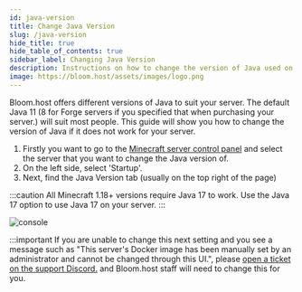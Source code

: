 ```yaml
---
id: java-version
title: Change Java Version
slug: /java-version
hide_title: true
hide_table_of_contents: true
sidebar_label: Changing Java Version
description: Instructions on how to change the version of Java used on your server
image: https://bloom.host/assets/images/logo.png
---
```


Bloom.host offers different versions of Java to suit your server. The default Java 11 (8 for Forge servers if you specified that when purchasing your server.) will suit most people.
This guide will show you how to change the version of Java if it does not work for your server.

1. Firstly you want to go to the [Minecraft server control panel](https://mc.bloom.host/) and select the server that you want to change the Java version of.
2. On the left side, select 'Startup'.
3. Next, find the Java Version tab (usually on the top right of the page)

:::caution
All Minecraft 1.18+ versions require Java 17 to work. Use the Java 17 option to use Java 17 on your server.
:::

![console](/imgs/running_a_server/java_version/1.png)

:::important
If you are unable to change this next setting and you see a message such as "This server's Docker image has been manually set by an administrator and cannot be changed through this UI.", please [open a ticket on the support Discord.](https://discord.com/invite/bloom) and Bloom.host staff will need to change this for you.

